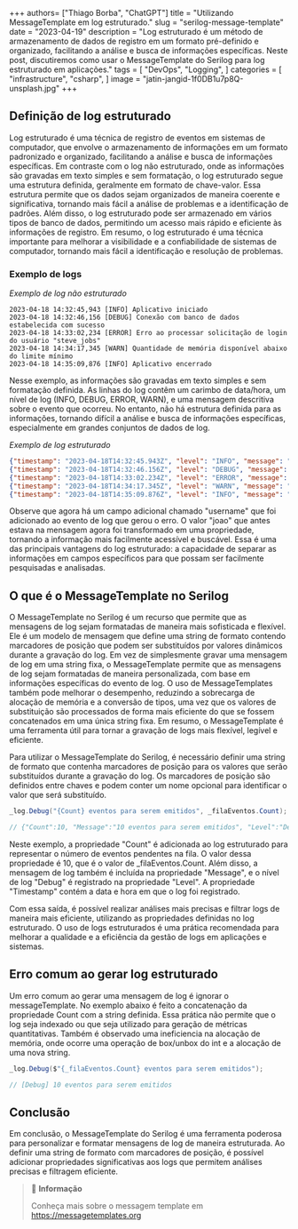 +++
authors= ["Thiago Borba", "ChatGPT"]
title = "Utilizando MessageTemplate em log estruturado."
slug = "serilog-message-template"
date = "2023-04-19"
description = "Log estruturado é um método de armazenamento de dados de registro em um formato pré-definido e organizado, facilitando a análise e busca de informações específicas. Neste post, discutiremos como usar o MessageTemplate do Serilog para log estruturado em aplicações."
tags = [
"DevOps",
"Logging",
]
categories = [
"infrastructure",
"csharp",
]
image = "jatin-jangid-1f0DB1u7p8Q-unsplash.jpg"
+++

## Definição de log estruturado
Log estruturado é uma técnica de registro de eventos em sistemas de computador, que envolve o armazenamento de informações em um formato padronizado e organizado, facilitando a análise e busca de informações específicas. Em contraste com o log não estruturado, onde as informações são gravadas em texto simples e sem formatação, o log estruturado segue uma estrutura definida, geralmente em formato de chave-valor. Essa estrutura permite que os dados sejam organizados de maneira coerente e significativa, tornando mais fácil a análise de problemas e a identificação de padrões. Além disso, o log estruturado pode ser armazenado em vários tipos de banco de dados, permitindo um acesso mais rápido e eficiente às informações de registro. Em resumo, o log estruturado é uma técnica importante para melhorar a visibilidade e a confiabilidade de sistemas de computador, tornando mais fácil a identificação e resolução de problemas.

### Exemplo de logs
_Exemplo de log não estruturado_
```log
2023-04-18 14:32:45,943 [INFO] Aplicativo iniciado
2023-04-18 14:32:46,156 [DEBUG] Conexão com banco de dados estabelecida com sucesso
2023-04-18 14:33:02,234 [ERROR] Erro ao processar solicitação de login do usuário "steve_jobs"
2023-04-18 14:34:17,345 [WARN] Quantidade de memória disponível abaixo do limite mínimo
2023-04-18 14:35:09,876 [INFO] Aplicativo encerrado
```

Nesse exemplo, as informações são gravadas em texto simples e sem formatação definida. As linhas do log contêm um carimbo de data/hora, um nível de log (INFO, DEBUG, ERROR, WARN), e uma mensagem descritiva sobre o evento que ocorreu. No entanto, não há estrutura definida para as informações, tornando difícil a análise e busca de informações específicas, especialmente em grandes conjuntos de dados de log.

_Exemplo de log estruturado_
```json
{"timestamp": "2023-04-18T14:32:45.943Z", "level": "INFO", "message": "Aplicativo iniciado"}
{"timestamp": "2023-04-18T14:32:46.156Z", "level": "DEBUG", "message": "Conexão com banco de dados estabelecida com sucesso"}
{"timestamp": "2023-04-18T14:33:02.234Z", "level": "ERROR", "message": "Erro ao processar solicitação de login", "username": "steve_jobs"}
{"timestamp": "2023-04-18T14:34:17.345Z", "level": "WARN", "message": "Quantidade de memória disponível abaixo do limite mínimo"}
{"timestamp": "2023-04-18T14:35:09.876Z", "level": "INFO", "message": "Aplicativo encerrado"}
```

Observe que agora há um campo adicional chamado "username" que foi adicionado ao evento de log que gerou o erro. O valor "joao" que antes estava na mensagem agora foi transformado em uma propriedade, tornando a informação mais facilmente acessível e buscável. Essa é uma das principais vantagens do log estruturado: a capacidade de separar as informações em campos específicos para que possam ser facilmente pesquisadas e analisadas.

## O que é o MessageTemplate no Serilog
O MessageTemplate no Serilog é um recurso que permite que as mensagens de log sejam formatadas de maneira mais sofisticada e flexível. Ele é um modelo de mensagem que define uma string de formato contendo marcadores de posição que podem ser substituídos por valores dinâmicos durante a gravação do log. Em vez de simplesmente gravar uma mensagem de log em uma string fixa, o MessageTemplate permite que as mensagens de log sejam formatadas de maneira personalizada, com base em informações específicas do evento de log.
O uso de MessageTemplates também pode melhorar o desempenho, reduzindo a sobrecarga de alocação de memória e a conversão de tipos, uma vez que os valores de substituição são processados de forma mais eficiente do que se fossem concatenados em uma única string fixa. Em resumo, o MessageTemplate é uma ferramenta útil para tornar a gravação de logs mais flexível, legível e eficiente.

Para utilizar o MessageTemplate do Serilog, é necessário definir uma string de formato que contenha marcadores de posição para os valores que serão substituídos durante a gravação do log. Os marcadores de posição são definidos entre chaves e podem conter um nome opcional para identificar o valor que será substituído.

```csharp
_log.Debug("{Count} eventos para serem emitidos", _filaEventos.Count);

// {"Count":10, "Message":"10 eventos para serem emitidos", "Level":"Debug", "Timestamp":"2023-04-19T15:30:00.0000000Z"}
```

Neste exemplo, a propriedade "Count" é adicionada ao log estruturado para representar o número de eventos pendentes na fila. O valor dessa propriedade é 10, que é o valor de _filaEventos.Count. Além disso, a mensagem de log também é incluída na propriedade "Message", e o nível de log "Debug" é registrado na propriedade "Level". A propriedade "Timestamp" contém a data e hora em que o log foi registrado.

Com essa saída, é possível realizar análises mais precisas e filtrar logs de maneira mais eficiente, utilizando as propriedades definidas no log estruturado. O uso de logs estruturados é uma prática recomendada para melhorar a qualidade e a eficiência da gestão de logs em aplicações e sistemas.

## Erro comum ao gerar log estruturado
Um erro comum ao gerar uma mensagem de log é ignorar o messageTemplate. No exemplo abaixo é feito a concatenação da propriedade Count com a string definida. 
Essa prática não permite que o log seja indexado ou que seja utilizado para geração de métricas quantitativas. Também é observado uma ineficiencia na alocação de memória, onde ocorre uma operação de box/unbox do int e a alocação de uma nova string.

```csharp
_log.Debug($"{_filaEventos.Count} eventos para serem emitidos");

// [Debug] 10 eventos para serem emitidos
```


## Conclusão
Em conclusão, o MessageTemplate do Serilog é uma ferramenta poderosa para personalizar e formatar mensagens de log de maneira estruturada. Ao definir uma string de formato com marcadores de posição, é possível adicionar propriedades significativas aos logs que permitem análises precisas e filtragem eficiente. 


> 🤯 **Informação**
>
> Conheça mais sobre o messagem template em https://messagetemplates.org